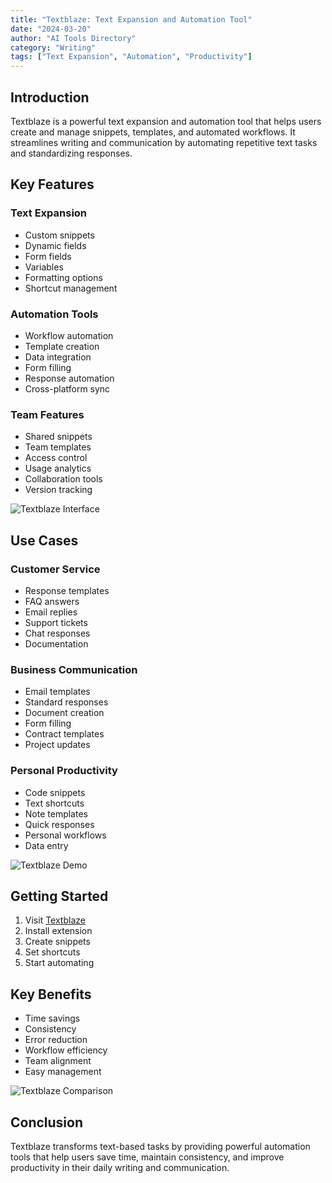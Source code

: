```yaml
---
title: "Textblaze: Text Expansion and Automation Tool"
date: "2024-03-20"
author: "AI Tools Directory"
category: "Writing"
tags: ["Text Expansion", "Automation", "Productivity"]
---
```


## Introduction

Textblaze is a powerful text expansion and automation tool that helps users create and manage snippets, templates, and automated workflows. It streamlines writing and communication by automating repetitive text tasks and standardizing responses.

## Key Features

### Text Expansion
- Custom snippets
- Dynamic fields
- Form fields
- Variables
- Formatting options
- Shortcut management

### Automation Tools
- Workflow automation
- Template creation
- Data integration
- Form filling
- Response automation
- Cross-platform sync

### Team Features
- Shared snippets
- Team templates
- Access control
- Usage analytics
- Collaboration tools
- Version tracking

![Textblaze Interface](/imgs/textblaze/interface.jpg)

## Use Cases

### Customer Service
- Response templates
- FAQ answers
- Email replies
- Support tickets
- Chat responses
- Documentation

### Business Communication
- Email templates
- Standard responses
- Document creation
- Form filling
- Contract templates
- Project updates

### Personal Productivity
- Code snippets
- Text shortcuts
- Note templates
- Quick responses
- Personal workflows
- Data entry

![Textblaze Demo](/imgs/textblaze/demo.jpg)

## Getting Started

1. Visit [Textblaze](https://blaze.today)
2. Install extension
3. Create snippets
4. Set shortcuts
5. Start automating

## Key Benefits

- Time savings
- Consistency
- Error reduction
- Workflow efficiency
- Team alignment
- Easy management

![Textblaze Comparison](/imgs/textblaze/comparison.jpg)

## Conclusion

Textblaze transforms text-based tasks by providing powerful automation tools that help users save time, maintain consistency, and improve productivity in their daily writing and communication. 